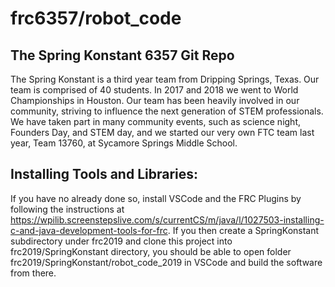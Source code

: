 # frc6357/robot_code

The Spring Konstant 6357 Git Repo
-------------------------------

The Spring Konstant is a third year team from Dripping Springs, Texas. Our team is comprised of 40 students. In 2017 and 2018 we went to World Championships in Houston. Our team has been heavily involved in our community, striving to influence the next generation of STEM professionals. We have taken part in many community events, such as science night, Founders Day, and STEM day, and we started our very own FTC team last year, Team 13760, at Sycamore Springs Middle School.

Installing Tools and Libraries:
-------------------------------

If you have no already done so, install VSCode and the FRC Plugins by following the instructions at https://wpilib.screenstepslive.com/s/currentCS/m/java/l/1027503-installing-c-and-java-development-tools-for-frc. If you then create a SpringKonstant subdirectory under frc2019 and clone this project into frc2019/SpringKonstant directory, you should be able to open folder frc2019/SpringKonstant/robot_code_2019 in VSCode and build the software from there.
